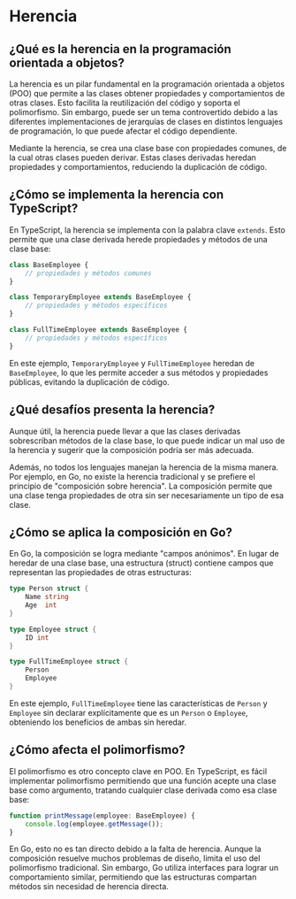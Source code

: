 # Herencia

## ¿Qué es la herencia en la programación orientada a objetos?

La herencia es un pilar fundamental en la programación orientada a objetos (POO) que permite a las clases obtener propiedades y comportamientos de otras clases. Esto facilita la reutilización del código y soporta el polimorfismo. Sin embargo, puede ser un tema controvertido debido a las diferentes implementaciones de jerarquías de clases en distintos lenguajes de programación, lo que puede afectar el código dependiente.

Mediante la herencia, se crea una clase base con propiedades comunes, de la cual otras clases pueden derivar. Estas clases derivadas heredan propiedades y comportamientos, reduciendo la duplicación de código.

## ¿Cómo se implementa la herencia con TypeScript?

En TypeScript, la herencia se implementa con la palabra clave `extends`. Esto permite que una clase derivada herede propiedades y métodos de una clase base:

```typescript
class BaseEmployee {
    // propiedades y métodos comunes
}

class TemporaryEmployee extends BaseEmployee {
    // propiedades y métodos específicos
}

class FullTimeEmployee extends BaseEmployee {
    // propiedades y métodos específicos
}
```

En este ejemplo, `TemporaryEmployee` y `FullTimeEmployee` heredan de `BaseEmployee`, lo que les permite acceder a sus métodos y propiedades públicas, evitando la duplicación de código.

## ¿Qué desafíos presenta la herencia?

Aunque útil, la herencia puede llevar a que las clases derivadas sobrescriban métodos de la clase base, lo que puede indicar un mal uso de la herencia y sugerir que la composición podría ser más adecuada.

Además, no todos los lenguajes manejan la herencia de la misma manera. Por ejemplo, en Go, no existe la herencia tradicional y se prefiere el principio de "composición sobre herencia". La composición permite que una clase tenga propiedades de otra sin ser necesariamente un tipo de esa clase.

## ¿Cómo se aplica la composición en Go?

En Go, la composición se logra mediante "campos anónimos". En lugar de heredar de una clase base, una estructura (struct) contiene campos que representan las propiedades de otras estructuras:

```go
type Person struct {
    Name string
    Age  int
}

type Employee struct {
    ID int
}

type FullTimeEmployee struct {
    Person
    Employee
}
```

En este ejemplo, `FullTimeEmployee` tiene las características de `Person` y `Employee` sin declarar explícitamente que es un `Person` o `Employee`, obteniendo los beneficios de ambas sin heredar.

## ¿Cómo afecta el polimorfismo?

El polimorfismo es otro concepto clave en POO. En TypeScript, es fácil implementar polimorfismo permitiendo que una función acepte una clase base como argumento, tratando cualquier clase derivada como esa clase base:

```typescript
function printMessage(employee: BaseEmployee) {
    console.log(employee.getMessage());
}
```

En Go, esto no es tan directo debido a la falta de herencia. Aunque la composición resuelve muchos problemas de diseño, limita el uso del polimorfismo tradicional. Sin embargo, Go utiliza interfaces para lograr un comportamiento similar, permitiendo que las estructuras compartan métodos sin necesidad de herencia directa.
